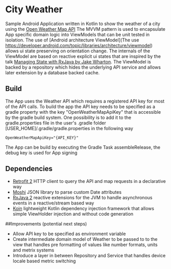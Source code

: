 # City Weather
Sample Android Application written in Kotlin to show the weather of a city using the [Open Weather Map API](https://openweathermap.org/api)
The MVVM pattern is used to encapsulate App specific domain logic into ViewModels that can be unit tested in isolation.
The use of [Android architecture ViewModel](The use https://developer.android.com/topic/libraries/architecture/viewmodel) allows ui state preserving on orientation change.
The internals of the ViewModel are based on reactive explicit ui states that are inspired by the talk [Managing State with RxJava by Jake Wharton](https://www.youtube.com/watch?v=0IKHxjkgop4).
The ViewModel is backed by a repository which hides the underlying API service and allows later extension by a database backed cache.

## Build
The App uses the Weather API which requires a registered API key for most of the API calls. To build the app the API key needs to be specified as a gradle property with the key "OpenWeatherMapApiKey" that is accessible by the gradle build system. One possibility is to add it to the gradle.properties file in the user's .gradle folder  [USER_HOME]/.gradle/gradle.properties in the following way
````
OpenWeatherMapApiKey="{API_KEY}"
```` 
The App can be build by executing the Gradle Task assembleRelease, the debug key is used for App signing

## Dependencies
* [Retrofit 2](http://square.github.io/retrofit) HTTP client to query the API and map requests in a declarative way
* [Moshi](https://github.com/square/moshi) JSON library to parse custom Date attributes
* [RxJava 2](https://github.com/ReactiveX/RxJava) reactive extensions for the JVM to handle asynchronous events in a reactive/stream based way  
* [Koin](https://insert-koin.io/) lightweight Kotlin dependency injection framework that allows simple ViewHolder injection and without code generation

##Improvements (potential next steps)
* Allow API key to be specified as environment variable
* Create intermediate domain model of Weather to be passed to to the view that handles pre formatting of values like number formats, units and metrix systems
* Introduce a layer in between Repository and Service that handles device locale based metric switching